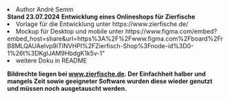 <li>Author André Semm</li>
<b>Stand 23.07.2024</b>
<b> Entwicklung eines Onlineshops für Zierfische</b><br>

<li>Vorlage für die Entwicklung unter https://www.zierfische.de/</li>
<li>Mockup für Desktop und mobile unter https://www.figma.com/embed?embed_host=share&url=https%3A%2F%2Fwww.figma.com%2Fboard%2FrB8MLQAUAeIvp9iTINVHPI%2FZierfisch-Shop%3Fnode-id%3D0-1%26t%3DKgIJAM9HbdgK1k5v-1"</li>

<li>weitere Doku in README</li>

<b>Bildrechte liegen bei www.zierfische.de. Der Einfachheit halber und mangels Zeit sowie geeigneter Software wurden diese wieder genutzt und müssen noch ausgetauscht werden.</b>
